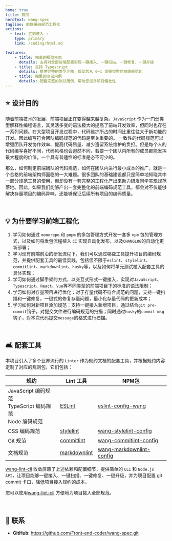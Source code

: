 ```yaml
---
home: true
title: 首页
heroText: wang-spec
tagline: 前端编码规范工程化
actions:
  - text: 立刻进入 →
    type: primary
    link: /coding/html.md

features:
    - title: 完善的规范生态
      details: 支持对全部前端配置实现一键接入、一键扫描、一键修复、一键升级
    - title: 支持 Typescript
      details: 提供完整的类型注释，帮助您从 0~1 掌握完整的前端规范化
    - title: 完整的测试用例
      details: 配套完整的测试用例，帮助您提升项目健壮性
---
```


## :star: 设计目的

随着前端技术的发展，前端项目正在变得越来越复杂。`JavaScript` 作为一门弱类型解释性编程语言，其灵活多变的语法极大的提高了前端开发效率，但同时也存在一系列问题。在大型项目开发过程中，代码维护所占的时间比重往往大于新功能的开发。因此编写符合团队编码规范的代码是至关重要的。 一致性的代码规范可以增强团队开发协作效率、提高代码质量、减少遗留系统维护的负担。但是每个人的代码编写喜好不同，代码风格也会迥然不同，若要一个团队内所有的成员都能发挥最大程度的价值，一个具有普适性的标准是必不可少的。

那么，如何制定前端团队的代码规范，如何在团队内进行最小成本的推广，就是一个合格的前端架构师面临的一大难题。很多团队的基础建设都只是简单地知晓其中一部分规范工具的使用，但却没有一套完整的工程化产出来助力研发同学实现规范落地。因此，如果我们能够产出一套完整化的前端编码规范工具，都会对不仅能够解决存量项目的编码异味，还能够保证后续所有项目的编码质量。

</br>

## :bulb: 为什要学习前端工程化

1. 学习如何通过 `monorepo` 和 `pnpm` 的多包管理方式开发一套多 `npm` 包的管理方式，以及如何将发包流程植入 `CI` 实现自动化发布，以及`CHANGLOG`的自动化更新部署；
2. 学习现有前端前沿的研发流程下，我们可以通过哪些工具提升项目的编码规范，并提供配套工具的最佳实践，包括但不限于`eslint`、`stylelint`、`commitlint`、`markdownlint`、`husky`等，以及如何将单元测试植入配套工具的具体实现；
3. 学习如何通过脚手架的方式，以交互式形式一键接入，实现对`JavaScript`、`Typescript`、`React`、`Vue`等不同类型的前端项目下的标准的语法限制；
4. 学习如何对存量项目进行优化：对于存量代码不符合规范的问题，支持一键扫描和一键修复，一键式的修复存量问题，最小化存量代码的更新成本；
5. 学习如何对新项目添加规范：支持一键接入新增项目，通过结合`git pre-commit`钩子，对提交文件进行编码规范的扫描；同时通过`husky`的`commit-msg`钩子，对本次代码提交`message`的格式进行扫描。

</br>

## :couch_and_lamp: 配套工具

本项目引入了多个业界流行的 `Linter` 作为规约文档的配套工具，并根据规约内容定制了对应的规则包，它们包括：

| 规约 | Lint 工具 | NPM包 |
| -------- | -------- | -------- |
| JavaScript 编码规范 <br /> TypeScript 编码规范 <br /> Node 编码规范   |  [ESLint](https://eslint.org/)   | [eslint-config-wang](https://www.npmjs.com/package/eslint-config-wang) |
| CSS 编码规范     |  [stylelint](https://stylelint.io/)  | [wang-stylelint-config](https://www.npmjs.com/package/wang-stylelint-config) |
| Git 规范    |  [commitlint](https://commitlint.js.org/#/)  | [wang-commitlint-config](https://www.npmjs.com/package/wang-commitlint-config) |
| 文档规范     |  [markdownlint](https://github.com/DavidAnson/markdownlint)  | [wang-markdownlint-config](https://www.npmjs.com/package/wang-markdownlint-config) |

[wang-lint-cli](https://www.npmjs.com/package/wang-lint-cli) 收敛屏蔽了上述依赖和配置细节，提供简单的 `CLI` 和 `Node.js API`，让项目能够一键接入、一键扫描、一键修复、一键升级，并为项目配置 git commit 卡口，降低项目接入规约的成本。

您可以使用[wang-lint-cli](https://www.npmjs.com/package/wang-lint-cli) 方便地为项目接入全部规范。

</br>

## :email: 联系

- **GitHub**: <https://github.com/Front-end-coder/wang-spec.git>

</br>
